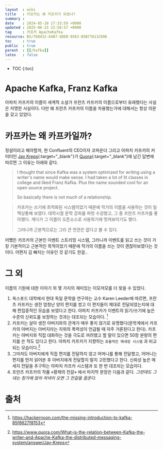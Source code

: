 ```yaml
---
layout  : wiki
title   : 카프카는 왜 카프카가 되었나? 
summary :  
date    : 2024-05-10 17:33:59 +0900
updated : 2025-06-23 22:58:57 +0900
tag     : 카프카 ApacheKafka 
resource: B5/768432-64B7-4DEB-9583-85B77A11CD06
toc     : true
public  : true
parent  : [[/kafka]] 
latex   : false
---
```

* TOC
{:toc}

# Apache Kafka, Franz Kafka
아파치 카프카의 이름이 세계적 소설가 프란츠 카프카의 이름으로부터 유래했다는 사실은 저명한 사실이다. 다만 왜 프란츠 카프카의 이름을 차용했는가에 대해서는 항상 의문을 갖고 있었다.

# 카프카는 왜 카프카일까?

정설이라고 해야할까, 현 Confluent의 CEO이자 코파운더 그리고 아파치 카프카의 커미터인 [Jay Kreps](https://www.linkedin.com/in/jaykreps/){:target="_blank"}가 [Quora](https://www.quora.com/What-is-the-relation-between-Kafka-the-writer-and-Apache-Kafka-the-distributed-messaging-system/answer/Jay-Kreps){:target="_blank"}에 남긴 답변에 따르면 그 이유는 아래와 같다.

>I thought that since Kafka was a system optimized for writing using a writer's name would make sense. I had taken a lot of lit classes in college and liked Franz Kafka. Plus the name sounded cool for an open source project.
>
> So basically there is not much of a relationship.

> 카프카는 쓰기에 최적화된 시스템이었기 때문에 작가의 이름을 사용하는 것이 일맥상통해 보였다. 대학시절 문학 강좌를 여럿 수강했고, 그 중 프란츠 카프카를 좋아했다. 게다가 그 이름이 오픈소스로 사용하기에 멋져보이기도 했다.
>
> 그러니까 근본적으로는 그리 큰 연관은 없다고 볼 수 있다.

어쨌든 카프카의 근본인 이벤트 스트리밍 시스템, 그러니까 이벤트를 읽고 쓰는 것이 가장 기본적이고 근본적인 목적이었기 때문에 작가의 이름을 쓰는 것이 괜찮아보였다는 것이다. 어쩐지 김 빠지는 이유인 것 같기도 한걸..

# 그 외

이름의 기원에 대한 이야기 외 몇 가지의 재미있는 이모저모를 더 찾을 수 있었다.

1. 옥스포드 대학에서 현대 독일 문학을 연구하는 교수 Karen Leeder에 따르면, 프란츠 카프카는 생전 엄청난 양의 편지를 썼고 이 편지들이 제대로 전달되었는지에 대해 편집증적인 모습을 보였다고 한다. 아파치 카프카가 이벤트의 읽기/쓰기에 높은 수준의 신뢰도를 보장하는 것과는 대조되는 모습이다. [^kafka-reference-1]
2. 카프카는 살아 생전 아버지와의 관계가 매우 좋지 않기로 유명했다(문학계에서 카프카의 아버지는 아버지라는 지위의 폭력성이 언급될 때 자주 거론된다고 한다). 카프카는 아버지와 직접 대화하는 것을 극도로 꺼려했고 할 말이 있으면 50장 분량의 편지를 쓴 적도 있다고 한다. 아파치 카프카가 지향하는 `효율적인 메세징 시스템` 과 비교되는 모습이다.[^kafka-reference-2]
3. 그마저도 아버지에게 직접 편지를 전달하지 않고 어머니를 통해 전달했고, 어머니는 편지를 먼저 읽어본 후 아버지에게 전달할지 말지 고민했다고 한다. 신뢰성 높은 메세지 전달을 추구하는 아파치 카프카 시스템과 또 한 번 대조되는 모습이다.
4. 프란츠 카프카의 작품 «황제의 전갈» 에서 마지막 문장은 다음과 같다. *그런데도 그대는 창가에 앉아 저녁이 오면 그 전갈을 꿈꾼다.*

# 출처

[^kafka-reference-1]: https://hackernoon.com/the-missing-introduction-to-kafka-85f8627f8153
[^kafka-reference-2]: https://www.quora.com/What-is-the-relation-between-Kafka-the-writer-and-Apache-Kafka-the-distributed-messaging-system/answer/Jay-Kreps
